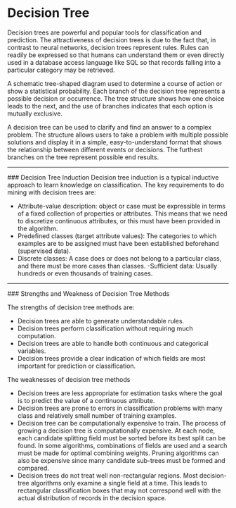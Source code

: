 Decision Tree
==============================

Decision trees are powerful and popular tools for classification and prediction. The attractiveness of decision trees is due to the fact that, in contrast to neural networks, decision trees represent rules. Rules can readily be expressed so that humans can understand them or even directly used in a database access language like SQL so that records falling into a particular category may be retrieved.

A schematic tree-shaped diagram used to determine a course of action or show a statistical probability. Each branch of the decision tree represents a possible decision or occurrence. The tree structure shows how one choice leads to the next, and the use of branches indicates that each option is mutually exclusive. 

A decision tree can be used to clarify and find an answer to a complex problem. The structure allows users to take a problem with multiple possible solutions and display it in a simple, easy-to-understand format that shows the relationship between different events or decisions. The furthest branches on the tree represent possible end results. 

<hr>
### Decision Tree Induction
Decision tree induction is a typical inductive approach to learn knowledge on classification. The key requirements to do mining with decision trees are:

- Attribute-value description: object or case must be expressible in terms of a fixed collection of properties or attributes. This means that we need to discretize continuous attributes, or this must have been provided in the algorithm.
- Predefined classes (target attribute values): The categories to which examples are to be assigned must have been established beforehand (supervised data).
- Discrete classes: A case does or does not belong to a particular class, and there must be more cases than classes.
 -Sufficient data: Usually hundreds or even thousands of training cases.

<hr>
### Strengths and Weakness of Decision Tree Methods

The strengths of decision tree methods are:

- Decision trees are able to generate understandable rules.
- Decision trees perform classification without requiring much computation.
- Decision trees are able to handle both continuous and categorical variables.
- Decision trees provide a clear indication of which fields are most important for prediction or classification.

The weaknesses of decision tree methods

- Decision trees are less appropriate for estimation tasks where the goal is to predict the value of a continuous attribute.
- Decision trees are prone to errors in classification problems with many class and relatively small number of training examples.
- Decision tree can be computationally expensive to train. The process of growing a decision tree is computationally expensive. At each node, each candidate splitting field must be sorted before its best split can be found. In some algorithms, combinations of fields are used and a search must be made for optimal combining weights. Pruning algorithms can also be expensive since many candidate sub-trees must be formed and compared.
- Decision trees do not treat well non-rectangular regions. Most decision-tree algorithms only examine a single field at a time. This leads to rectangular classification boxes that may not correspond well with the actual distribution of records in the decision space.
